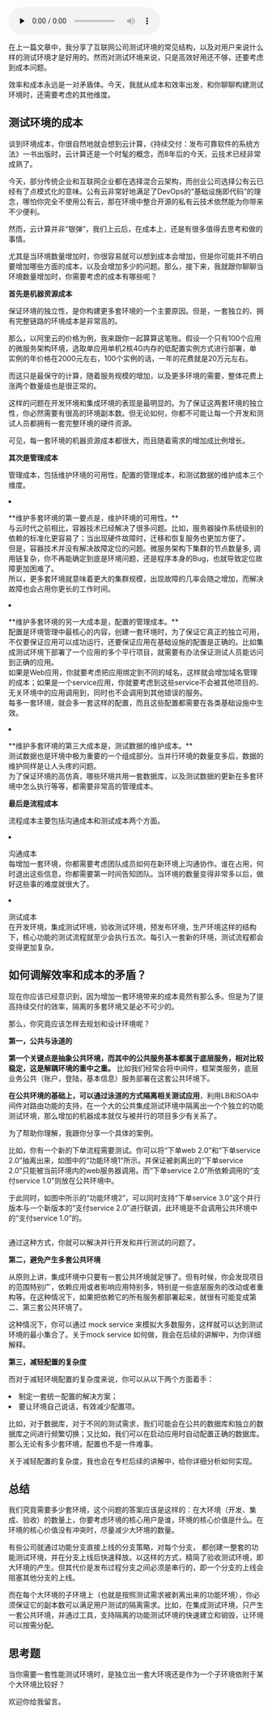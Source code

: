 <audio id="audio" title="09 | 测试环境要多少？从成本与效率说起" controls="" preload="none"><source id="mp3" src="https://static001.geekbang.org/resource/audio/fc/e7/fc2eb8c427628f1473fc5da431147ae7.mp3"></audio>

在上一篇文章中，我分享了互联网公司测试环境的常见结构，以及对用户来说什么样的测试环境才是好用的。然而对测试环境来说，只是高效好用还不够，还要考虑到成本问题。

效率和成本永远是一对矛盾体。今天，我就从成本和效率出发，和你聊聊构建测试环境时，还需要考虑的其他维度。

## 测试环境的成本

谈到环境成本，你很自然地就会想到云计算，《持续交付：发布可靠软件的系统方法》一书出版时，云计算还是一个时髦的概念，而8年后的今天，云技术已经非常成熟了。

今天，部分传统企业和互联网企业都在选择混合云架构，而创业公司选择公有云已经有了点模式化的意味。公有云非常好地满足了DevOps的“基础设施即代码”的理念，哪怕你完全不使用公有云，那在环境中整合开源的私有云技术依然能为你带来不少便利。

然而，云计算并非“银弹”，我们上云后，在成本上，还是有很多值得去思考和做的事情。

尤其是当环境数量增加时，你很容易就可以想到成本会增加，但是你可能并不明白要增加哪些方面的成本，以及会增加多少的问题。那么，接下来，我就跟你聊聊当环境数量增加时，你需要考虑的成本有哪些呢？

**首先是机器资源成本**

保证环境的独立性，是你构建更多套环境的一个主要原因。但是，一套独立的、拥有完整链路的环境成本是非常高的。

那么，以阿里云的价格为例，我来跟你一起算算这笔账。假设一个只有100个应用的微服务架构环境，选取单应用单机2核4G内存的低配置实例方式进行部署，单实例的年价格在2000元左右，100个实例的话，一年的花费就是20万元左右。

而这只是最保守的计算，随着服务规模的增加，以及更多环境的需要，整体花费上涨两个数量级也是很正常的。

这样的问题在开发环境和集成环境的表现是最明显的。为了保证这两套环境的独立性，你必然需要有很高的环境副本数。但无论如何，你都不可能让每一个开发和测试人员都拥有一套完整环境的硬件资源。

可见，每一套环境的机器资源成本都很大，而且随着需求的增加成比例增长。

**其次是管理成本**

管理成本，包括维护环境的可用性，配置的管理成本，和测试数据的维护成本三个维度。

<li>
<p>**维护多套环境的第一要点是，维护环境的可用性。**<br />
与云时代之前相比，容器技术已经解决了很多问题。比如，服务器操作系统级别的依赖的标准化更容易了；当出现硬件故障时，迁移和恢复服务也更加方便了。<br />
但是，容器技术并没有解决故障定位的问题。微服务架构下集群的节点数量多, 调用链复杂，你不再能确定到底是环境问题，还是程序本身的Bug，也就导致定位故障更加困难了。<br />
所以，更多套环境就意味着更大的集群规模，出现故障的几率会随之增加，而解决故障也会占用你更长的工作时间。</p>
</li>
<li>
<p>**维护多套环境的另一大成本是，配置的管理成本。**<br />
配置是环境管理中最核心的内容，创建一套环境时，为了保证它真正的独立可用，不仅要保证应用可以成功运行，还要保证应用在基础设施的配置是正确的。比如集成测试环境下部署了一个应用的多个平行项目，就需要有办法保证测试人员能访问到正确的应用。<br />
如果是Web应用，你就要考虑把应用绑定到不同的域名，这样就会增加域名管理的成本；如果是一个service应用，你就要考虑到这些service不会被其他项目的、无关环境中的应用调用到，同时也不会调用到其他错误的服务。<br />
每多一套环境，就会多一套这样的配置，而且这些配置都需要在各类基础设施中生效。</p>
</li>
<li>
<p>**维护多套环境的第三大成本是，测试数据的维护成本。**<br />
测试数据也是环境中极为重要的一个组成部分。当并行环境的数量变多后，数据的维护同样是让人头疼的问题。<br />
为了保证环境的高仿真，哪些环境共用一套数据库，以及测试数据的更新在多套环境中怎么执行等等，都需要非常高的管理成本。</p>
</li>

**最后是流程成本**

流程成本主要包括沟通成本和测试成本两个方面。

<li>
<p>沟通成本<br />
每增加一套环境，你都需要考虑团队成员如何在新环境上沟通协作。谁在占用，何时退出这些信息，你都需要第一时间告知团队。当环境的数量变得非常多以后，做好这些事的难度就很大了。</p>
</li>
<li>
<p>测试成本<br />
在开发环境，集成测试环境，验收测试环境，预发布环境，生产环境这样的结构下，核心功能的测试流程就至少会执行五次。每引入一套新的环境，测试流程都会变得更加复杂。</p>
</li>

## 如何调解效率和成本的矛盾？

现在你应该已经意识到，因为增加一套环境带来的成本竟然有那么多。但是为了提高持续交付的效率，隔离的多套环境又是必不可少的。

那么，你究竟应该怎样去规划和设计环境呢？

**第一，公共与泳道的**

**第一个关键点是抽象公共环境，而其中的公共服务基本都属于底层服务，相对比较稳定，这是解耦环境的重中之重。** 比如我们经常会将中间件，框架类服务，底层业务公共（账户，登陆，基本信息）服务部署在这套公共环境下。

**在公共环境的基础上，可以通过泳道的方式隔离相关测试应用**，利用LB和SOA中间件对路由功能的支持，在一个大的公共集成测试环境中隔离出一个个独立的功能测试环境，那么增加的机器成本就仅与被并行的项目多少有关系了。

为了帮助你理解，我跟你分享一个具体的案例。

比如，你有一个新的下单流程需要测试。你可以将“下单web 2.0”和“下单service 2.0”抽离出来，如图中的“功能环境1”所示。并保证被剥离出的“下单service 2.0”只能被当前环境内的web服务器调用。而“下单service 2.0”所依赖调用的“支付service 1.0”则放在公共环境中。

于此同时，如图中所示的“功能环境2”，可以同时支持“下单service 3.0”这个并行版本与一个新版本的“支付service 2.0”进行联调，此环境是不会调用公共环境中的“支付service 1.0”的。

<img src="https://static001.geekbang.org/resource/image/a4/d0/a4497ca9571f432cf1e82629161872d0.png" alt="" />

通过这种方式，你就可以解决并行开发和并行测试的问题了。

**第二，避免产生多套公共环境**

从原则上讲，集成环境中只要有一套公共环境就足够了。但有时候，你会发现项目的范围特别广，依赖应用或者影响应用特别多，特别是一些底层服务的改动或者重构等。在这种情况下，如果把依赖它的所有服务都部署起来，就很有可能变成第二、第三套公共环境了。

这种情况下，你可以通过 mock service 来模拟大多数服务，这样就可以达到测试环境的最小集合了。关于mock service 如何做，我会在后续的讲解中，为你详细解释。

**第三，减轻配置的复杂度**

而对于减轻环境配置的复杂度来说，你可以从以下两个方面着手：

<li>
制定一套统一配置的解决方案；
</li>
<li>
要让环境自己说话，有效减少配置项。
</li>

比如，对于数据库，对于不同的测试需求，我们可能会在公共的数据库和独立的数据库之间进行频繁切换；又比如，我们可以在启动应用时自动配置正确的数据库。那么无论有多少套环境，配置也不是一件难事。

关于减轻配置的复杂度，我也会在专栏后续的讲解中，给你详细分析如何实现。

## 总结

我们究竟需要多少套环境，这个问题的答案应该是这样的：在大环境（开发、集成、验收）的数量上，你要考虑环境的核心用户是谁，环境的核心价值是什么。在环境的核心价值没有冲突时，尽量减少大环境的数量。

有些公司就通过功能分支直接上线的分支策略，对每个分支， 都创建一整套的功能测试环境，并在分支上线后快速释放。以这样的方式，精简了验收测试环境，即大环境的产生。但其代价是发布过程分支之间必须是串行的，即一个分支的上线会阻塞其他分支的上线。

而在每个大环境的子环境上（也就是按照测试需求被剥离出来的功能环境），你必须保证它的副本数可以满足用户测试的隔离需求。比如，在集成测试环境，只产生一套公共环境，并通过工具，支持隔离的功能测试环境的快速建立和销毁，让环境可以按需分配。

## 思考题

当你需要一套性能测试环境时，是独立出一套大环境还是作为一个子环境依附于某个大环境比较好？

欢迎你给我留言。


